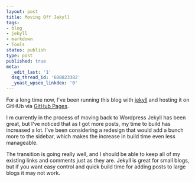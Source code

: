 ```yaml
---
layout: post
title: Moving Off Jekyll
tags:
- blog
- jekyll
- markdown
- Tools
status: publish
type: post
published: true
meta:
  _edit_last: '1'
  dsq_thread_id: '608823382'
  _yoast_wpseo_linkdex: '0'
---
```

For a long time now, I've been running this blog with <a href="https://github.com/mojombo/jekyll">jekyll</a> and hosting it on GitHUb via <a href="http://pages.github.com/">GitHub Pages</a>.

I m currently in the process of moving back to Wordpress   Jekyll has been great, but I've noticed that as I got more posts, my time to build has increased a lot. I've been considering a redesign that would add a bunch more to the sidebar, which makes the increase in build time even less manageable.

The transition is going really well, and I should be able to keep all of my existing links and comments just as they are. Jekyll is great for small blogs, but if you want easy control and quick build time for adding posts to large blogs   it may not work.
